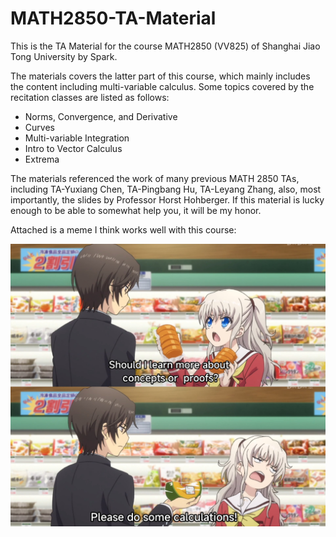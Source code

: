 # MATH2850-TA-Material
This is the TA Material for the course MATH2850 (VV825) of Shanghai Jiao Tong University by Spark.

The materials covers the latter part of this course, which mainly includes the content including multi-variable calculus. Some topics covered by the recitation classes are listed as follows:

- Norms, Convergence, and Derivative
- Curves
- Multi-variable Integration
- Intro to Vector Calculus
- Extrema

The materials referenced the work of many previous MATH 2850 TAs, including TA-Yuxiang Chen, TA-Pingbang Hu, TA-Leyang Zhang, also, most importantly, the slides by Professor Horst Hohberger. If this material is lucky enough to be able to somewhat help you, it will be my honor.

Attached is a meme I think works well with this course:

![285meme](285meme.png)

